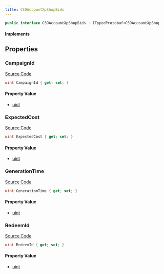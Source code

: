 ```yaml
---
title: CSOAccountXpShopBids
---
```


```csharp
public interface CSOAccountXpShopBids : ITypedProtobuf<CSOAccountXpShopBids>, INativeHandle
```

#### Implements

## Properties

### CampaignId

[Source Code](https://github.com/swiftly-solution/swiftlys2/blob/main/managed/src/SwiftlyS2.Generated/Protobufs/Interfaces/CSOAccountXpShopBids.cs#L13)

```csharp
uint CampaignId { get; set; }
```

#### Property Value

- [uint](https://learn.microsoft.com/dotnet/api/system.uint32)

### ExpectedCost

[Source Code](https://github.com/swiftly-solution/swiftlys2/blob/main/managed/src/SwiftlyS2.Generated/Protobufs/Interfaces/CSOAccountXpShopBids.cs#L19)

```csharp
uint ExpectedCost { get; set; }
```

#### Property Value

- [uint](https://learn.microsoft.com/dotnet/api/system.uint32)

### GenerationTime

[Source Code](https://github.com/swiftly-solution/swiftlys2/blob/main/managed/src/SwiftlyS2.Generated/Protobufs/Interfaces/CSOAccountXpShopBids.cs#L22)

```csharp
uint GenerationTime { get; set; }
```

#### Property Value

- [uint](https://learn.microsoft.com/dotnet/api/system.uint32)

### RedeemId

[Source Code](https://github.com/swiftly-solution/swiftlys2/blob/main/managed/src/SwiftlyS2.Generated/Protobufs/Interfaces/CSOAccountXpShopBids.cs#L16)

```csharp
uint RedeemId { get; set; }
```

#### Property Value

- [uint](https://learn.microsoft.com/dotnet/api/system.uint32)

